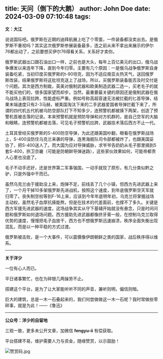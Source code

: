 title: 天问（倒下的大鹅）
author: John Doe
date: 2024-03-09 07:10:48
tags:
---
**文：大江**<!--more-->

说说国际吧。俄罗斯在近期的迪拜航展上吃了个零蛋，一件装备都没卖出去。是俄罗斯不重视吗？其实这次俄罗斯参展装备最多，连之前从来不拿出来展示的伊尔76都出动了，之前要想买伊尔76得看关系，关系好才卖你。

俄罗斯武器出口跟石油出口一样，之前也是大头，每年上百亿美元的出口，俄乌战争爆发以来连年下降，直到今年归零。主要有几个原因：一是俄乌战争俄罗斯自身装备吃紧，当初印度买俄罗斯的t-90坦克，因为不适应南亚炎热天气，送回俄罗斯改装，结果俄罗斯将这批坦克送上了战场，所以，买俄罗斯装备能否及时交付是个问题。其次是西方制裁，英美对俄制武器和欧美制造武器二选一，买老毛子的就不能买他们的，很多国家望而却步。当然，最重要最关键的原因还是俄制武器在俄乌战场上表现拉跨，性能虚标严重。例如号称高超音速无法被拦截的匕首导弹，结果末端速度只有2-3马赫，被美国淘汰下来的二手武器爱国者导弹拦截下来了，所谓的四代机五代机被乌防空部队打下不知多少，连预警机都被揍下两架，创造了预警机首被击落的记录。本来预警机就是预防导弹和对方机群的，是自己空军的大脑和眼睛，连预警机都被击落，可见毛子预警机拉跨，武器技术落后西方不止一代。

土耳其曾经买俄罗斯的S-400防空导弹，为此还跟美国吵翻，眼看在俄罗斯战场上，S-400没防住乌克兰来袭的导弹，连黑海舰队司令部都被炸了，也跟美国妥协了，把S-400送人了。而大国为应对导弹威胁，求爷爷告奶奶从毛子那里搞到5套S-400，拱卫京畿（可能是防朝鲜导弹迷路），这些家伙效果如何，可能帝都贵人心里也没底了。

毛子不动手还好，还是世界第二军事强国，一动手就现了原形，有几分类似黔之驴，只是外强中干而已。

虽然乌克兰由于援助没上来，炮弹不足，前线丢了几个小镇，但西方先进武器上来了，一个月干掉10多架俄罗斯先进战机，按照这个速度，到年底俄罗斯空天军就归零了。丧失制空权等到F-16上来，应该到今年年底明年初，乌克兰将掌握战场主动权，虽然毛子血厚抗揍能熬，但是在技术的代差面前，也撑不了多久。关键是西方军援先进武器的速度，这场战争其实从守下基辅开始就没有悬念，只是时间问题和俄罗斯如何退场问题。西方援助先进武器都像挤牙膏一般，在控制乌克兰取得优势的速度，慢慢把毛子血放干，西方也不想俄罗斯迅速崩溃，秩序全面失衡出现混乱，而是以一种平稳的方式过渡。

俄罗斯被击败，是一个大事件，可以震慑像伊朗朝鲜之类的国家，战后秩序得以维系。
- - -
**关于洋少**

一位有心人而已。

平日诸事繁忙，也在为碎银几两操劳不止。

搭建这个平台，是为了让大家能听听不同的声音，兼听则明，偏信则暗。

巨大的建筑，总是一木一石叠起来的，我们何尝做做这一木一石呢？我时常做些零碎事，就是为此！——《鲁迅》

---

**公众号：洋少的自留地** 

三观一致，更多未公开文章，加微信 **fengyu-ii** 有偿获取。

平台搭建不易，维护需要人力与资金，随缘赞赏，以示鼓励！

![赞赏码.jpg](/images/shang.jpg)